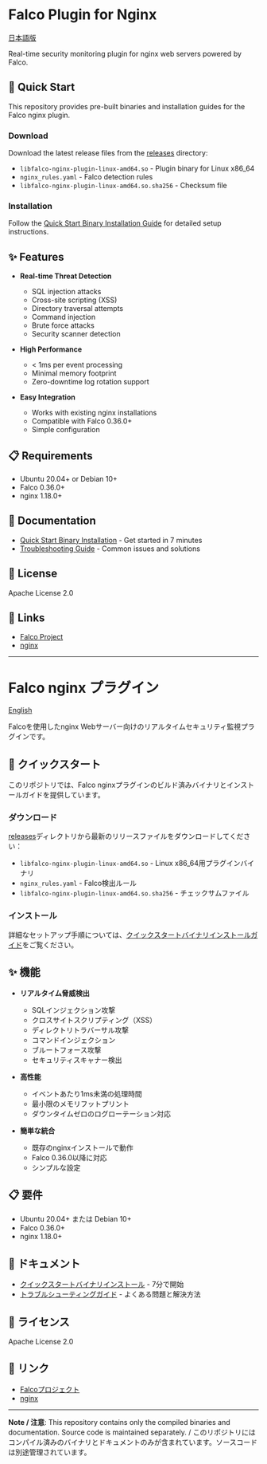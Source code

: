# Falco Plugin for Nginx

[日本語版](#falco-nginx-プラグイン)

Real-time security monitoring plugin for nginx web servers powered by Falco.

## 🚀 Quick Start

This repository provides pre-built binaries and installation guides for the Falco nginx plugin.

### Download

Download the latest release files from the [releases](releases/) directory:

- `libfalco-nginx-plugin-linux-amd64.so` - Plugin binary for Linux x86_64
- `nginx_rules.yaml` - Falco detection rules
- `libfalco-nginx-plugin-linux-amd64.so.sha256` - Checksum file

### Installation

Follow the [Quick Start Binary Installation Guide](docs/QUICK_START_BINARY_INSTALLATION.md) for detailed setup instructions.

## ✨ Features

- **Real-time Threat Detection**
  - SQL injection attacks
  - Cross-site scripting (XSS)
  - Directory traversal attempts
  - Command injection
  - Brute force attacks
  - Security scanner detection

- **High Performance**
  - < 1ms per event processing
  - Minimal memory footprint
  - Zero-downtime log rotation support

- **Easy Integration**
  - Works with existing nginx installations
  - Compatible with Falco 0.36.0+
  - Simple configuration

## 📋 Requirements

- Ubuntu 20.04+ or Debian 10+
- Falco 0.36.0+
- nginx 1.18.0+

## 📖 Documentation

- [Quick Start Binary Installation](docs/QUICK_START_BINARY_INSTALLATION.md) - Get started in 7 minutes
- [Troubleshooting Guide](docs/TROUBLESHOOTING.md) - Common issues and solutions

## 📄 License

Apache License 2.0

## 🔗 Links

- [Falco Project](https://falco.org/)
- [nginx](https://nginx.org/)

---

# Falco nginx プラグイン

[English](#falco-plugin-for-nginx)

Falcoを使用したnginx Webサーバー向けのリアルタイムセキュリティ監視プラグインです。

## 🚀 クイックスタート

このリポジトリでは、Falco nginxプラグインのビルド済みバイナリとインストールガイドを提供しています。

### ダウンロード

[releases](releases/)ディレクトリから最新のリリースファイルをダウンロードしてください：

- `libfalco-nginx-plugin-linux-amd64.so` - Linux x86_64用プラグインバイナリ
- `nginx_rules.yaml` - Falco検出ルール
- `libfalco-nginx-plugin-linux-amd64.so.sha256` - チェックサムファイル

### インストール

詳細なセットアップ手順については、[クイックスタートバイナリインストールガイド](docs/QUICK_START_BINARY_INSTALLATION.md)をご覧ください。

## ✨ 機能

- **リアルタイム脅威検出**
  - SQLインジェクション攻撃
  - クロスサイトスクリプティング（XSS）
  - ディレクトリトラバーサル攻撃
  - コマンドインジェクション
  - ブルートフォース攻撃
  - セキュリティスキャナー検出

- **高性能**
  - イベントあたり1ms未満の処理時間
  - 最小限のメモリフットプリント
  - ダウンタイムゼロのログローテーション対応

- **簡単な統合**
  - 既存のnginxインストールで動作
  - Falco 0.36.0以降に対応
  - シンプルな設定

## 📋 要件

- Ubuntu 20.04+ または Debian 10+
- Falco 0.36.0+
- nginx 1.18.0+

## 📖 ドキュメント

- [クイックスタートバイナリインストール](docs/QUICK_START_BINARY_INSTALLATION.md) - 7分で開始
- [トラブルシューティングガイド](docs/TROUBLESHOOTING.md) - よくある問題と解決方法

## 📄 ライセンス

Apache License 2.0

## 🔗 リンク

- [Falcoプロジェクト](https://falco.org/)
- [nginx](https://nginx.org/)

---

**Note / 注意**: This repository contains only the compiled binaries and documentation. Source code is maintained separately. / このリポジトリにはコンパイル済みのバイナリとドキュメントのみが含まれています。ソースコードは別途管理されています。
